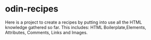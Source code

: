 # odin-recipes
Here is a project to create a recipes by putting into use all the HTML knowledge gathered so far. This includes: HTML Boilerplate,Elements, Attributes, Comments, Links and Images.